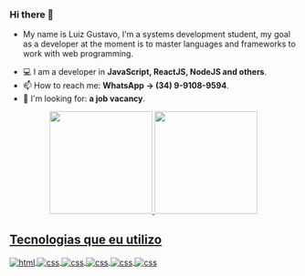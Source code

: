 ### Hi there 👋

* My name is Luiz Gustavo, I'm a systems development student, my goal as a developer at the moment is to master languages and frameworks to work with web programming.

- 💻 I am a developer in **JavaScript, ReactJS, NodeJS and others**.
- 📫 How to reach me: **WhatsApp → (34) 9-9108-9594**.
- 💼 I'm looking for: **a job vacancy**.

<div align="center">
  <a href="https://github.com/Luiz-NP">
  <img height="180em" src="https://github-readme-stats.vercel.app/api?username=Luiz-NP&show_icons=true&title_color=9156EC&bg_color=131219&text_color=B4B4B4&icon_color=B991FF&show_icons=true&include_all_commits=true&count_private=true"/>
  <img height="180em" src="https://github-readme-stats.vercel.app/api/top-langs/?username=Luiz-NP&layout=compact&card_width=200&langs_count=7&title_color=9156EC&bg_color=131219&text_color=B4B4B4&icon_color=B991FF"/>
</div>

## Tecnologias que eu utilizo
<div style="display: inline_blok">
    <img align="center" alt="html" src="https://img.shields.io/badge/HTML5-E34F26?style=for-the-badge&logo=html5&logoColor=white" />
    <img align="center" alt="css" src="https://img.shields.io/badge/CSS3-1572B6?style=for-the-badge&logo=css3&logoColor=white" />
    <img align="center" alt="css" src="https://img.shields.io/badge/JavaScript-F7DF1E?style=for-the-badge&logo=javascript&logoColor=black" />
    <img align="center" alt="css" src="https://img.shields.io/badge/React-20232A?style=for-the-badge&logo=react&logoColor=61DAFB" />
    <img align="center" alt="css" src="https://img.shields.io/badge/Node.js-43853D?style=for-the-badge&logo=node.js&logoColor=white" />
    <img align="center" alt="css" src="https://img.shields.io/badge/MySQL-005C84?style=for-the-badge&logo=mysql&logoColor=white" />
</div><br>

